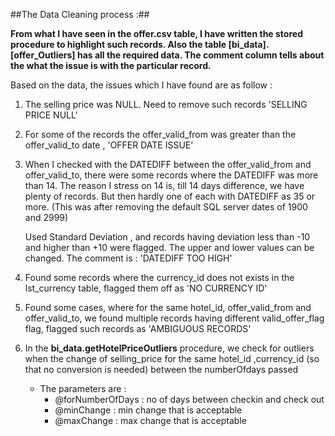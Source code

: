 
##The Data Cleaning process :##

**From what I have seen in the offer.csv table, I have written the stored procedure
to highlight such records. Also the table [bi_data].[offer_Outliers] has all the required data.
The comment column tells about the what the issue is with the particular record.**

Based on the data, the issues which I have found are as follow :

1. The selling price was NULL. Need to remove such records  'SELLING PRICE NULL'
2. For some of the records the offer_valid_from was greater than the offer_valid_to date , 'OFFER DATE ISSUE'
3. When I checked with the DATEDIFF between the offer_valid_from and offer_valid_to, there were some records
   where the DATEDIFF was more than 14. The reason I stress on 14 is, till 14 days difference, we have plenty of records.
   But then hardly one of each with DATEDIFF as 35 or more. (This was after removing the default SQL server dates of 1900 and      2999)
   
   Used Standard Deviation , and records having deviation less than -10 and higher than +10 were flagged. The upper and lower
   values can be changed. The comment is : 'DATEDIFF TOO HIGH'
4. Found some records where the currency_id does not exists in the lst_currency table, flagged them off as 'NO CURRENCY ID'
5. Found some cases, where for the same hotel_id, offer_valid_from and offer_valid_to, we found multiple records
   having different valid_offer_flag flag, flagged such records as 'AMBIGUOUS RECORDS'
6. In the **bi_data.getHotelPriceOutliers** procedure, we check for outliers when the change of selling_price for the same
   hotel_id ,currency_id (so that no conversion is needed) between the numberOfdays passed 
   * The parameters are :
      * @forNumberOfDays : no of days between checkin and check out
      * @minChange : min change that is acceptable
      * @maxChange   : max change that is acceptable
  
